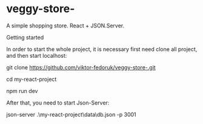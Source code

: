 ﻿# veggy-store-

 A simple shopping store.  React + JSON.Server.
 
Getting started

In order to start the whole project, it is necessary first need clone all project, and then start localhost:

git clone https://github.com/viktor-fedoruk/veggy-store-.git

cd my-react-project

npm run dev

After that, you need to start Json-Server:

json-server .\my-react-project\data\db.json -p 3001
